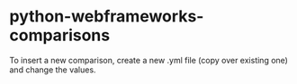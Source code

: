 # python-webframeworks-comparisons

To insert a new comparison, create a new .yml file (copy over existing one) and change the values. 
